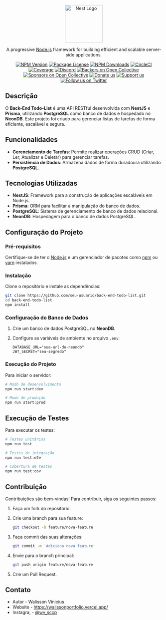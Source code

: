 
<p align="center">
  <a href="http://nestjs.com/" target="blank"><img src="https://nestjs.com/img/logo-small.svg" width="120" alt="Nest Logo" /></a>
</p>

<p align="center">A progressive <a href="http://nodejs.org" target="_blank">Node.js</a> framework for building efficient and scalable server-side applications.</p>
<p align="center">
  <a href="https://www.npmjs.com/~nestjscore" target="_blank"><img src="https://img.shields.io/npm/v/@nestjs/core.svg" alt="NPM Version" /></a>
  <a href="https://www.npmjs.com/~nestjscore" target="_blank"><img src="https://img.shields.io/npm/l/@nestjs/core.svg" alt="Package License" /></a>
  <a href="https://www.npmjs.com/~nestjscore" target="_blank"><img src="https://img.shields.io/npm/dm/@nestjs/common.svg" alt="NPM Downloads" /></a>
  <a href="https://circleci.com/gh/nestjs/nest" target="_blank"><img src="https://img.shields.io/circleci/build/github/nestjs/nest/master" alt="CircleCI" /></a>
  <a href="https://coveralls.io/github/nestjs/nest?branch=master" target="_blank"><img src="https://coveralls.io/repos/github/nestjs/nest/badge.svg?branch=master#9" alt="Coverage" /></a>
  <a href="https://discord.gg/G7Qnnhy" target="_blank"><img src="https://img.shields.io/badge/discord-online-brightgreen.svg" alt="Discord"/></a>
  <a href="https://opencollective.com/nest#backer" target="_blank"><img src="https://opencollective.com/nest/backers/badge.svg" alt="Backers on Open Collective" /></a>
  <a href="https://opencollective.com/nest#sponsor" target="_blank"><img src="https://opencollective.com/nest/sponsors/badge.svg" alt="Sponsors on Open Collective" /></a>
  <a href="https://paypal.me/kamilmysliwiec" target="_blank"><img src="https://img.shields.io/badge/Donate-PayPal-ff3f59.svg" alt="Donate us"/></a>
  <a href="https://opencollective.com/nest#sponsor" target="_blank"><img src="https://img.shields.io/badge/Support%20us-Open%20Collective-41B883.svg" alt="Support us"></a>
  <a href="https://twitter.com/nestframework" target="_blank"><img src="https://img.shields.io/twitter/follow/nestframework.svg?style=social&label=Follow" alt="Follow us on Twitter"></a>
</p>

## Descrição

O **Back-End Todo-List** é uma API RESTful desenvolvida com **NestJS** e **Prisma**, utilizando **PostgreSQL** como banco de dados e hospedado no **NeonDB**. Este projeto foi criado para gerenciar listas de tarefas de forma eficiente, escalável e segura.

## Funcionalidades

- **Gerenciamento de Tarefas**: Permite realizar operações CRUD (Criar, Ler, Atualizar e Deletar) para gerenciar tarefas.
- **Persistência de Dados**: Armazena dados de forma duradoura utilizando **PostgreSQL**.

## Tecnologias Utilizadas

- **NestJS**: Framework para a construção de aplicações escaláveis em Node.js.
- **Prisma**: ORM para facilitar a manipulação do banco de dados.
- **PostgreSQL**: Sistema de gerenciamento de banco de dados relacional.
- **NeonDB**: Hospedagem para o banco de dados PostgreSQL.

## Configuração do Projeto

### Pré-requisitos

Certifique-se de ter o [Node.js](https://nodejs.org/en/) e um gerenciador de pacotes como [npm](https://www.npmjs.com/) ou [yarn](https://yarnpkg.com/) instalados.

### Instalação

Clone o repositório e instale as dependências:

```bash
git clone https://github.com/seu-usuario/back-end-todo-list.git
cd back-end-todo-list
npm install
```

### Configuração do Banco de Dados

1. Crie um banco de dados PostgreSQL no **NeonDB**.
2. Configure as variáveis de ambiente no arquivo `.env`:

   ```env
   DATABASE_URL="sua-url-do-neondb"
   JWT_SECRET="seu-segredo"
   ```

### Execução do Projeto

Para iniciar o servidor:

```bash
# Modo de desenvolvimento
npm run start:dev

# Modo de produção
npm run start:prod
```

## Execução de Testes

Para executar os testes:

```bash
# Testes unitários
npm run test

# Testes de integração
npm run test:e2e

# Cobertura de testes
npm run test:cov
```

## Contribuição

Contribuições são bem-vindas! Para contribuir, siga os seguintes passos:

1. Faça um fork do repositório.
2. Crie uma branch para sua feature:

    ```bash
    git checkout -b feature/nova-feature
    ```

3. Faça commit das suas alterações:

    ```bash
    git commit -m 'Adiciona nova feature'
    ```

4. Envie para o branch principal:

    ```bash
    git push origin feature/nova-feature
    ```

5. Crie um Pull Request.


## Contato

- Autor - Walisson Vinicius
- Website - https://walissonportfolio.vercel.app/
- Instagra, - [@wv_sccp](https://www.instagram.com/wv.sccp/)


